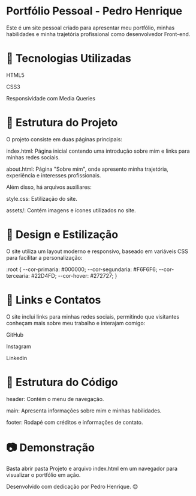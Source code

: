 # Portfólio Pessoal - Pedro Henrique

Este é um site pessoal criado para apresentar meu portfólio, minhas habilidades e minha trajetória profissional como desenvolvedor Front-end.

# 🚀 Tecnologias Utilizadas

HTML5

CSS3

Responsividade com Media Queries

# 📌 Estrutura do Projeto

O projeto consiste em duas páginas principais:

index.html: Página inicial contendo uma introdução sobre mim e links para minhas redes sociais.

about.html: Página "Sobre mim", onde apresento minha trajetória, experiência e interesses profissionais.

Além disso, há arquivos auxiliares:

style.css: Estilização do site.

assets/: Contém imagens e ícones utilizados no site.

# 🎨 Design e Estilização

O site utiliza um layout moderno e responsivo, baseado em variáveis CSS para facilitar a personalização:

:root {
    --cor-primaria: #000000;
    --cor-segundaria: #F6F6F6;
    --cor-tercearia: #22D4FD;
    --cor-hover: #272727;
}

# 🔗 Links e Contatos

O site inclui links para minhas redes sociais, permitindo que visitantes conheçam mais sobre meu trabalho e interajam comigo:

GitHub

Instagram

Linkedin

# 📜 Estrutura do Código

header: Contém o menu de navegação.

main: Apresenta informações sobre mim e minhas habilidades.

footer: Rodapé com créditos e informações de contato.

# 📷 Demonstração

Basta abrir pasta Projeto e arquivo index.html em um navegador para visualizar o portfólio em ação.

Desenvolvido com dedicação por Pedro Henrique. 😊

